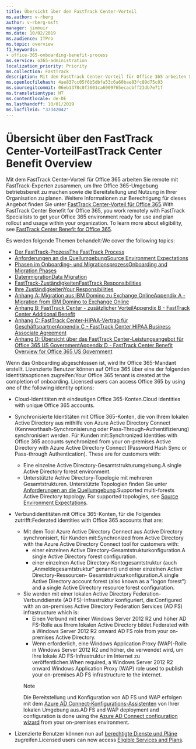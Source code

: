 ```yaml
---
title: Übersicht über den FastTrack Center-Vorteil
ms.author: v-rberg
author: v-rberg-msft
manager: jimmuir
ms.date: 10/02/2019
ms.audience: ITPro
ms.topic: overview
f1_keywords:
- office-365-onboarding-benefit-process
ms.service: o365-administration
localization_priority: Priority
ms.collection: FastTrack
description: Mit dem FastTrack Center-Vorteil für Office 365 arbeiten Sie remote mit FastTrack-Experten zusammen, um Ihre Office 365-Umgebung betriebsbereit zu machen sowie die Bereitstellung und Nutzung in Ihrer Organisation zu planen. Weitere Informationen zur Berechtigung für dieses Angebot finden Sie unter „FastTrack Center-Vorteil für Office 365“.
ms.openlocfilehash: 4ae837cc05f6b5dbfa53c6a60bae83fc89d75c03
ms.sourcegitcommit: 06eb1378c0f3601ca6909765ecacbff23db7e71f
ms.translationtype: HT
ms.contentlocale: de-DE
ms.lasthandoff: 10/01/2019
ms.locfileid: "37342042"
---
```

# <a name="fasttrack-center-benefit-overview"></a><span data-ttu-id="3d4de-104">Übersicht über den FastTrack Center-Vorteil</span><span class="sxs-lookup"><span data-stu-id="3d4de-104">FastTrack Center Benefit Overview</span></span>

<span data-ttu-id="3d4de-p102">Mit dem FastTrack Center-Vorteil für Office 365 arbeiten Sie remote mit FastTrack-Experten zusammen, um Ihre Office 365-Umgebung betriebsbereit zu machen sowie die Bereitstellung und Nutzung in Ihrer Organisation zu planen. Weitere Informationen zur Berechtigung für dieses Angebot finden Sie unter [FastTrack Center-Vorteil für Office 365](O365-fasttrack-benefit-for-office-365.md).</span><span class="sxs-lookup"><span data-stu-id="3d4de-p102">With FastTrack Center Benefit for Office 365, you work remotely with FastTrack Specialists to get your Office 365 environment ready for use and plan rollout and usage within your organization. To learn more about eligibility, see [FastTrack Center Benefit for Office 365](O365-fasttrack-benefit-for-office-365.md).</span></span>
  
<span data-ttu-id="3d4de-107">Es werden folgende Themen behandelt:</span><span class="sxs-lookup"><span data-stu-id="3d4de-107">We cover the following topics:</span></span>
- [<span data-ttu-id="3d4de-108">Der FastTrack-Prozess</span><span class="sxs-lookup"><span data-stu-id="3d4de-108">The FastTrack Process</span></span>](O365-fasttrack-process.md) 
- [<span data-ttu-id="3d4de-109">Anforderungen an die Quellumgebung</span><span class="sxs-lookup"><span data-stu-id="3d4de-109">Source Environment Expectations</span></span>](O365-source-environment-expectations.md)
- [<span data-ttu-id="3d4de-110">Phasen im Onboarding- und Migrationsprozess</span><span class="sxs-lookup"><span data-stu-id="3d4de-110">Onboarding and Migration Phases</span></span>](O365-onboarding-and-migration.md)
- [<span data-ttu-id="3d4de-111">Datenmigration</span><span class="sxs-lookup"><span data-stu-id="3d4de-111">Data Migration</span></span>](O365-data-migration.md)
- [<span data-ttu-id="3d4de-112">FastTrack-Zuständigkeiten</span><span class="sxs-lookup"><span data-stu-id="3d4de-112">FastTrack Responsibilities</span></span>](O365-fasttrack-responsibilities.md)
- [<span data-ttu-id="3d4de-113">Ihre Zuständigkeiten</span><span class="sxs-lookup"><span data-stu-id="3d4de-113">Your Responsibilities</span></span>](O365-your-responsibilities.md) 
- [<span data-ttu-id="3d4de-114">Anhang A: Migration aus IBM Domino zu Exchange Online</span><span class="sxs-lookup"><span data-stu-id="3d4de-114">Appendix A - Migration from IBM Domino to Exchange Online</span></span>](O365-from-ibm-domino-to-exchange-online.md)
- [<span data-ttu-id="3d4de-115">Anhang B: FastTrack Center - zusätzlicher Vorteil</span><span class="sxs-lookup"><span data-stu-id="3d4de-115">Appendix B - FastTrack Center Additional Benefit</span></span>](O365-fasttrack-additional-benefits.md)
- [<span data-ttu-id="3d4de-116">Anhang C: FastTrack Center-HIPAA-Vertrag für Geschäftspartner</span><span class="sxs-lookup"><span data-stu-id="3d4de-116">Appendix C - FastTrack Center HIPAA Business Associate Agreement</span></span>](O365-hipaa-business-associate-agreement.md)
- [<span data-ttu-id="3d4de-117">Anhang D: Übersicht über das FastTrack Center-Leistungsangebot für Office 365 US Government</span><span class="sxs-lookup"><span data-stu-id="3d4de-117">Appendix D - FastTrack Center Benefit Overview for Office 365 US Government</span></span>](US-Gov-appendix-overview.md)
    
<span data-ttu-id="3d4de-p103">Wenn das Onboarding abgeschlossen ist, wird Ihr Office 365-Mandant erstellt. Lizenzierte Benutzer können auf Office 365 über eine der folgenden Identitätsoptionen zugreifen:</span><span class="sxs-lookup"><span data-stu-id="3d4de-p103">Your Office 365 tenant is created at the completion of onboarding. Licensed users can access Office 365 by using one of the following identity options:</span></span>
- <span data-ttu-id="3d4de-120">Cloud-Identitäten mit eindeutigen Office 365-Konten.</span><span class="sxs-lookup"><span data-stu-id="3d4de-120">Cloud identities with unique Office 365 accounts.</span></span>
- <span data-ttu-id="3d4de-p104">Synchronisierte Identitäten mit Office 365-Konten, die von Ihrem lokalen Active Directory aus mithilfe von Azure Active Directory Connect (Kennworthash-Synchronisierung oder Pass-Through-Authentifizierung) synchronisiert werden. Für Kunden mit:</span><span class="sxs-lookup"><span data-stu-id="3d4de-p104">Synchronized Identities with Office 365 accounts synchronized from your on-premises Active Directory with Azure Active Directory Connect (Password Hash Sync or Pass-through Authentication). These are for customers with:</span></span>
  - <span data-ttu-id="3d4de-123">Eine einzelne Active Directory-Gesamtstrukturumgebung.</span><span class="sxs-lookup"><span data-stu-id="3d4de-123">A single Active Directory forest environment.</span></span>
  - <span data-ttu-id="3d4de-p105">Unterstützte Active Directory-Topologie mit mehreren Gesamtstrukturen. Unterstützte Topologien finden Sie unter [Anforderungen an die Quellumgebung](O365-source-environment-expectations.md).</span><span class="sxs-lookup"><span data-stu-id="3d4de-p105">Supported multi-forests Active Directory topology. For supported topologies, see [Source Environment Expectations](O365-source-environment-expectations.md).</span></span>
- <span data-ttu-id="3d4de-126">Verbundidentitäten mit Office 365-Konten, für die Folgendes zutrifft:</span><span class="sxs-lookup"><span data-stu-id="3d4de-126">Federated identities with Office 365 accounts that are:</span></span>
  - <span data-ttu-id="3d4de-127">Mit dem Tool Azure Active Directory Connect aus Active Directory synchronisiert, für Kunden mit:</span><span class="sxs-lookup"><span data-stu-id="3d4de-127">Synchronized from Active Directory with the Azure Active Directory Connect tool for customers with:</span></span>
      - <span data-ttu-id="3d4de-128">einer einzelnen Active Directory-Gesamtstrukturkonfiguration.</span><span class="sxs-lookup"><span data-stu-id="3d4de-128">A single Active Directory forest configuration.</span></span>
      - <span data-ttu-id="3d4de-129">einer einzelnen Active Directory-Kontogesamtstruktur (auch „Anmeldegesamtstruktur“ genannt) und einer einzelnen Active Directory-Ressourcen- Gesamtstrukturkonfiguration.</span><span class="sxs-lookup"><span data-stu-id="3d4de-129">A single Active Directory account forest (also known as a "logon forest") and a single Active Directory resource forest configuration.</span></span>
  - <span data-ttu-id="3d4de-130">Sie werden mit einer lokalen Active Directory Federation-Verbunddienste (AD FS)-Infrastruktur konfiguriert, die:</span><span class="sxs-lookup"><span data-stu-id="3d4de-130">Configured with an on-premises Active Directory Federation Services (AD FS) infrastructure which is:</span></span>
      - <span data-ttu-id="3d4de-131">Einen Verbund mit einer Windows Server 2012 R2 und höher AD FS-Rolle aus Ihrem lokalen Active Directory bildet.</span><span class="sxs-lookup"><span data-stu-id="3d4de-131">Federated with a Windows Server 2012 R2 onward AD FS role from your on-premises Active Directory.</span></span>
      - <span data-ttu-id="3d4de-132">Wenn erforderlich, eine Windows Application Proxy (WAP)-Rolle in Windows Server 2012 R2 und höher, die verwendet wird, um Ihre lokale AD FS-Infrastruktur im Internet zu veröffentlichen.</span><span class="sxs-lookup"><span data-stu-id="3d4de-132">When required, a Windows Server 2012 R2 onward Windows Application Proxy (WAP) role used to publish your on-premises AD FS infrastructure to the internet.</span></span>
    > [!NOTE]
    > <span data-ttu-id="3d4de-133">Die Bereitstellung und Konfiguration von AD FS und WAP erfolgen mit dem [Azure AD Connect-Konfigurations-Assistenten](https://go.microsoft.com/fwlink/?linkid=844794) von Ihrer lokalen Umgebung aus.</span><span class="sxs-lookup"><span data-stu-id="3d4de-133">AD FS and WAP deployment and configuration is done using the [Azure AD Connect configuration wizard](https://go.microsoft.com/fwlink/?linkid=844794) from your on-premises environment.</span></span> 
  
- <span data-ttu-id="3d4de-134">Lizenzierte Benutzer können nun auf [berechtigte Dienste und Pläne](M365-eligible-services-and-plans.md) zugreifen.</span><span class="sxs-lookup"><span data-stu-id="3d4de-134">Licensed users can now access [Eligible Services and Plans](M365-eligible-services-and-plans.md).</span></span>
    

 
